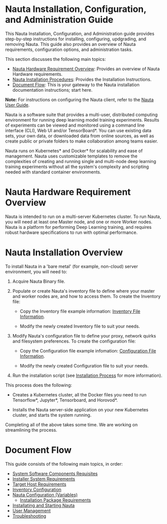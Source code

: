 # Nauta Installation, Configuration, and Administration Guide

This Nauta Installation, Configuration, and Administration guide provides step-by-step instructions for installing,   configuring, updgrading, and removing Nauta. This guide also provides an overview of Nauta requirements, configuration options, and administration tasks.
 
This section discusses the following main topics: 

- [Nauta Hardware Requirement Overview](#nauta-hardware-requirement-overview): Provides an overview of Nauta Hardware requirements.   
- [Nauta Installation Procedures](#nauta-installation-procedures): Provides the Installation Instructions. 
- [Document Flow](#document-flow): This is your gateway to the Nauta installation documentation instructions; start here. 

**Note:** For instructions on configuring the Nauta client, refer to the [Nauta User Guide](../user-guide/).

Nauta is a software suite that provides a multi-user, distributed computing environment for running deep learning model training experiments. Results of experiments can be viewed and monitored using a command line interface (CLI), Web UI and/or TensorBoard*. You can use existing data sets, your own data, or downloaded data from online sources, as well as create public or private folders to make collaboration among teams easier. 

Nauta runs on Kubernetes* and Docker* for scalability and ease of management. Nauta uses customizable templates to remove the complexities of creating and running single and multi-node deep learning training experiments without all the system's complexity and scripting needed with standard container environments.

# Nauta Hardware Requirement Overview

Nauta is intended to run on a multi-server Kubernetes cluster. To run Nauta, you will need at least one Master node, and one or more Worker nodes. Nauta is a platform for performing Deep Learning training, and requires robust hardware specifications to run with optimal performance. 

# Nauta Installation Overview

To install Nauta in a 'bare metal' (for example, non-cloud) server environment, you will need to:

1. Acquire Nauta Binary file. 

1. Populate or create Nauta's inventory file to define where your master and worker nodes are, and how to access them. To create the Inventory file: 

    - Copy the Inventory file example information: [Inventory File Information](./Inventory_Tasks/IT.md).

   - Modify the newly created Inventory file to suit your needs. 

1. Modify Nauta's configuration file to define your proxy, network quirks and filesystem preferences. To create the configuration file: 

   - Copy the Configuration file example infomation: [Configuration File Information](./Configuration_Tasks_Variables/CTV.md).

   - Modify the newly created Configuration file to suit your needs. 

1. Run the installation script (see [Installation Process](./Installation_Process/IP.md) for more information). 

This process does the following:

- Creates a Kubernetes cluster, all the Docker files you need to run Tensorflow*, Jupyter*, Tensorboard, and Horovod*.

- Installs the Nauta server-side application on your new Kubernetes cluster, and starts the system running.

Completing all of the above takes some time. We are working on streamlining the process. 

# Document Flow

This guide consists of the following main topics, in order:

* [System Software Components Requisites](System_Software_Components_Requisites/SSCR.md)
* [Installer System Requirements](Installer_System_Requirements/ISR.md)
* [Target Host Requirements](Target_Host_Requirements/THR.md)
* [Inventory Configuration](Inventory_Tasks/IT.md)
* [Nauta Configuration (Variables)](Configuration_Tasks_Variables/CTV.md)
    * [Installation Package Requirements](Installation_Package_Requirements/IPR.md)
* [Installating and Starting Nauta](Installation_Process/IP.md)
* [User Management](User_Management/UM.md)
* [Troubleshooting](Troubleshooting/T.md)
